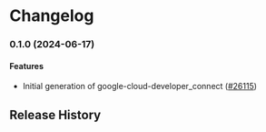# Changelog

### 0.1.0 (2024-06-17)

#### Features

* Initial generation of google-cloud-developer_connect ([#26115](https://github.com/googleapis/google-cloud-ruby/issues/26115)) 

## Release History
